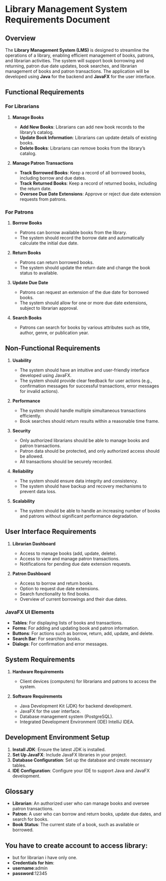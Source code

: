 # **Library Management System Requirements Document**

## **Overview**

The **Library Management System (LMS)** is designed to streamline the operations of a library, enabling efficient management of books, patrons, and librarian activities. The system will support book borrowing and returning, patron due date updates, book searches, and librarian management of books and patron transactions. The application will be developed using **Java** for the backend and **JavaFX** for the user interface.

## **Functional Requirements**

### **For Librarians**

1. **Manage Books**
    - **Add New Books**: Librarians can add new book records to the library’s catalog.
    - **Update Book Information**: Librarians can update details of existing books.
    - **Delete Books**: Librarians can remove books from the library’s catalog.

2. **Manage Patron Transactions**
    - **Track Borrowed Books**: Keep a record of all borrowed books, including borrow and due dates.
    - **Track Returned Books**: Keep a record of returned books, including the return date.
    - **Oversee Due Date Extensions**: Approve or reject due date extension requests from patrons.

### **For Patrons**

1. **Borrow Books**
    - Patrons can borrow available books from the library.
    - The system should record the borrow date and automatically calculate the initial due date.

2. **Return Books**
    - Patrons can return borrowed books.
    - The system should update the return date and change the book status to available.

3. **Update Due Date**
    - Patrons can request an extension of the due date for borrowed books.
    - The system should allow for one or more due date extensions, subject to librarian approval.

4. **Search Books**
    - Patrons can search for books by various attributes such as title, author, genre, or publication year.

## **Non-Functional Requirements**

1. **Usability**
    - The system should have an intuitive and user-friendly interface developed using JavaFX.
    - The system should provide clear feedback for user actions (e.g., confirmation messages for successful transactions, error messages for invalid actions).

2. **Performance**
    - The system should handle multiple simultaneous transactions efficiently.
    - Book searches should return results within a reasonable time frame.

3. **Security**
    - Only authorized librarians should be able to manage books and patron transactions.
    - Patron data should be protected, and only authorized access should be allowed.
    - All transactions should be securely recorded.

4. **Reliability**
    - The system should ensure data integrity and consistency.
    - The system should have backup and recovery mechanisms to prevent data loss.

5. **Scalability**
    - The system should be able to handle an increasing number of books and patrons without significant performance degradation.


## **User Interface Requirements**

1. **Librarian Dashboard**
    - Access to manage books (add, update, delete).
    - Access to view and manage patron transactions.
    - Notifications for pending due date extension requests.

2. **Patron Dashboard**
    - Access to borrow and return books.
    - Option to request due date extensions.
    - Search functionality to find books.
    - Overview of current borrowings and their due dates.

### **JavaFX UI Elements**
- **Tables**: For displaying lists of books and transactions.
- **Forms**: For adding and updating book and patron information.
- **Buttons**: For actions such as borrow, return, add, update, and delete.
- **Search Bar**: For searching books.
- **Dialogs**: For confirmation and error messages.

## **System Requirements**

1. **Hardware Requirements**
    - Client devices (computers) for librarians and patrons to access the system.

2. **Software Requirements**
    - Java Development Kit (JDK) for backend development.
    - JavaFX for the user interface.
    - Database management system (PostgreSQL).
    - Integrated Development Environment (IDE)  IntelliJ IDEA.

## **Development Environment Setup**

1. **Install JDK**: Ensure the latest JDK is installed.
2. **Set Up JavaFX**: Include JavaFX libraries in your project.
3. **Database Configuration**: Set up the database and create necessary tables.
4. **IDE Configuration**: Configure your IDE to support Java and JavaFX development.

## **Glossary**

- **Librarian**: An authorized user who can manage books and oversee patron transactions.
- **Patron**: A user who can borrow and return books, update due dates, and search for books.
- **Book Status**: The current state of a book, such as available or borrowed.
## You have to create account to access library:
- but for librarian i have only one.
- **Credentials for him**:
- **username**:admin
- **password**:12345


